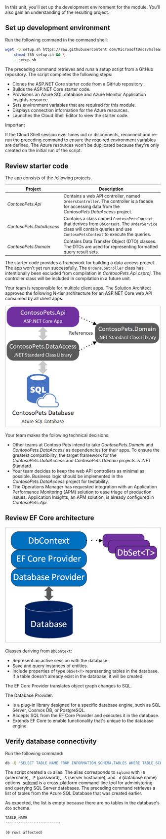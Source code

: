 In this unit, you'll set up the development environment for the module. You'll also gain an understanding of the resulting project.

## Set up development environment

Run the following command in the command shell:

```bash
wget -O setup.sh https://raw.githubusercontent.com/MicrosoftDocs/mslearn-aspnet-core/master/modules/persist-data-ef-core/setup/setup.sh && \
    chmod 755 setup.sh && \
    . setup.sh
```

The preceding command retrieves and runs a setup script from a GitHub repository. The script completes the following steps:

* Clones the ASP.NET Core starter code from a GitHub repository.
* Builds the ASP.NET Core starter code.
* Provisions an Azure SQL database and Azure Monitor Application Insights resource.
* Sets environment variables that are required for this module.
* Displays connection information for the Azure resources.
* Launches the Cloud Shell Editor to view the starter code.

> [!IMPORTANT]
> If the Cloud Shell session ever times out or disconnects, reconnect and re-run the preceding command to ensure the required environment variables are defined. The Azure resources won't be duplicated because they're only created on the initial run of the script.

## Review starter code

The app consists of the following projects.

|Project                 |Description|
|------------------------|-----------|
|*ContosoPets.Api*       |Contains a web API controller, named `OrdersController`. The controller is a facade for accessing data from the *ContosoPets.DataAccess* project.|
|*ContosoPets.DataAccess*|Contains a class named `ContosoPetsContext` that derives from `DbContext`. The `OrderService` class will contain queries and use `ContosoPetsContext` to execute the queries.|
|*ContosoPets.Domain*    |Contains Data Transfer Object (DTO) classes. The DTOs are used for representing formatted query result sets.|

The starter code provides a framework for building a data access project. The app won't yet run successfully. The `OrdersController` class has intentionally been excluded from compilation in *ContosoPets.Api.csproj*. The controller class will be included in compilation in a future unit.

Your team is responsible for multiple client apps. The Solution Architect approved the following N-tier architecture for an ASP.NET Core web API consumed by all client apps:

![The ContosoPets web API solution architecture](../media/2-setup-environment/contoso-pets-architecture.png)

Your team makes the following technical decisions:

* Other teams at Contoso Pets intend to take *ContosoPets.Domain* and *ContosoPets.DataAccess* as dependencies for their apps. To ensure the greatest compatibility, the target framework for the *ContosoPets.DataAccess* and *ContosoPets.Domain* projects is .NET Standard.
* Your team decides to keep the web API controllers as minimal as possible. Business logic should be implemented in the *ContosoPets.DataAccess* project for testability.
* The Operations Manager has requested integration with an Application Performance Monitoring (APM) solution to ease triage of production issues. Application Insights, an APM solution, is already configured in *ContosoPets.Api*.

## Review EF Core architecture

![EF Core Architecture](../media/2-setup-environment/ef-core-architecture.png)

Classes deriving from `DbContext`:

* Represent an active session with the database.
* Save and query instances of entities.
* Include properties of type `DbSet<T>` representing tables in the database. If a table doesn't already exist in the database, it will be created.

The EF Core Provider translates object graph changes to SQL.

The Database Provider:

* Is a plug-in library designed for a specific database engine, such as SQL Server, Cosmos DB, or PostgreSQL.
* Accepts SQL from the EF Core Provider and executes it in the database.
* Extends EF Core to enable functionality that's unique to the database engine.

## Verify database connectivity

Run the following command:

```bash
db -Q "SELECT TABLE_NAME FROM INFORMATION_SCHEMA.TABLES WHERE TABLE_SCHEMA='dbo' ORDER BY TABLE_NAME" -Y 25
```

The script created a `db` alias. The alias corresponds to `sqlcmd` with `-U` (username), `-P` (password), `-S` (server hostname), and `-d` (database name) options. [sqlcmd](https://docs.microsoft.com/sql/tools/sqlcmd-utility) is a cross-platform command-line tool for administering and querying SQL Server databases. The preceding command retrieves a list of tables from the Azure SQL Database that was created earlier.

As expected, the list is empty because there are no tables in the database's `dbo` schema.

```console
TABLE_NAME
-------------------------

(0 rows affected)
```